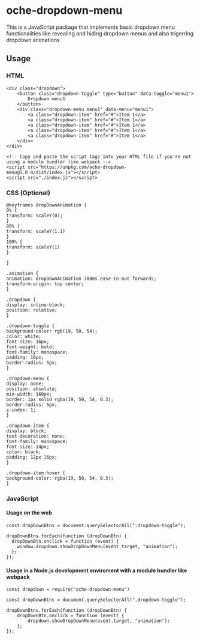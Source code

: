 # oche-dropdown-menu

This is a JavaScript package that implements basic dropdown menu functionalities
like revealing and hiding dropdown menus and also trigerring dropdown animations

## Usage

### HTML

```
<div class="dropdown">
    <button class="dropdown-toggle" type="button" data-toggle="menu1">
        Dropdown menu1
    </button>
    <div class="dropdown-menu menu1" data-menu="menu1">
        <a class="dropdown-item" href="#">Item 1</a>
        <a class="dropdown-item" href="#">Item 1</a>
        <a class="dropdown-item" href="#">Item 1</a>
        <a class="dropdown-item" href="#">Item 1</a>
        <a class="dropdown-item" href="#">Item 1</a>
    </div>
</div>

<!-- Copy and paste the script tags into your HTML file if you're not using a module bundler like webpack -->
<script src="https://unpkg.com/oche-dropdown-menu@1.0.4/dist/index.js"></script>
<script src="./index.js"></script>
```

### CSS (Optional)

```
@keyframes dropDownAnimation {
0% {
transform: scaleY(0);
}
80% {
transform: scaleY(1.1)
}
100% {
transform: scaleY(1)
}

}

.animation {
animation: dropDownAnimation 300ms ease-in-out forwards;
transform-origin: top center;
}

.dropdown {
display: inline-block;
position: relative;
}

.dropdown-toggle {
background-color: rgb(19, 50, 54);
color: white;
font-size: 16px;
font-weight: bold;
font-family: monospace;
padding: 10px;
border-radius: 5px;
}

.dropdown-menu {
display: none;
position: absolute;
min-width: 160px;
border: 1px solid rgba(19, 50, 54, 0.3);
border-radius: 5px;
z-index: 1;
}

.dropdown-item {
display: block;
text-decoration: none;
font-family: monospace;
font-size: 14px;
color: black;
padding: 12px 16px;
}

.dropdown-item:hover {
background-color: rgba(19, 50, 54, 0.3);
}
```

### JavaScript

#### Usage on the web

```
const dropDownBtns = document.querySelectorAll(".dropdown-toggle");

dropDownBtns.forEach(function (dropDownBtn) {
  dropDownBtn.onclick = function (event) {
    window.dropdown.showDropDownMenu(event.target, "animation");
  };
});
```

#### Usage in a Node.js development enviroment with a module bundler like webpack

```
const dropdown = require("oche-dropdown-menu")

const dropDownBtns = document.querySelectorAll(".dropdown-toggle");

dropDownBtns.forEach(function (dropDownBtn) {
    dropDownBtn.onclick = function (event) {
        dropdown.showDropDownMenu(event.target, "animation");
    };
});
```
